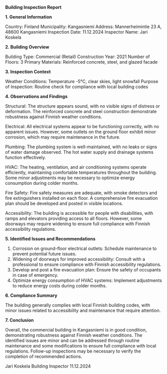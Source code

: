  **Building Inspection Report**

**1. General Information**

Country: Finland
Municipality: Kangasniemi
Address: Mannerheimintie 23 A, 48600 Kangasniemi
Inspection Date: 11.12.2024
Inspector Name: Jari Koskela

**2. Building Overview**

Building Type: Commercial (Retail)
Construction Year: 2021
Number of Floors: 3
Primary Materials: Reinforced concrete, steel, and glazed facade

**3. Inspection Context**

Weather Conditions: Temperature -5°C, clear skies, light snowfall
Purpose of Inspection: Routine check for compliance with local building codes

**4. Observations and Findings**

Structural: The structure appears sound, with no visible signs of distress or deformation. The reinforced concrete and steel construction demonstrate robustness against Finnish weather conditions.

Electrical: All electrical systems appear to be functioning correctly, with no apparent issues. However, some outlets on the ground floor exhibit minor corrosion, which may require maintenance in the future.

Plumbing: The plumbing system is well-maintained, with no leaks or signs of water damage observed. The hot water supply and drainage systems function effectively.

HVAC: The heating, ventilation, and air conditioning systems operate efficiently, maintaining comfortable temperatures throughout the building. Some minor adjustments may be necessary to optimize energy consumption during colder months.

Fire Safety: Fire safety measures are adequate, with smoke detectors and fire extinguishers installed on each floor. A comprehensive fire evacuation plan should be developed and posted in visible locations.

Accessibility: The building is accessible for people with disabilities, with ramps and elevators providing access to all floors. However, some doorways may require widening to ensure full compliance with Finnish accessibility regulations.

**5. Identified Issues and Recommendations**

1. Corrosion on ground-floor electrical outlets: Schedule maintenance to prevent potential future issues.
2. Widening of doorways for improved accessibility: Consult with a professional to ensure compliance with Finnish accessibility regulations.
3. Develop and post a fire evacuation plan: Ensure the safety of occupants in case of emergency.
4. Optimize energy consumption of HVAC systems: Implement adjustments to reduce energy costs during colder months.

**6. Compliance Summary**

The building generally complies with local Finnish building codes, with minor issues related to accessibility and maintenance that require attention.

**7. Conclusion**

Overall, the commercial building in Kangasniemi is in good condition, demonstrating robustness against Finnish weather conditions. The identified issues are minor and can be addressed through routine maintenance and some modifications to ensure full compliance with local regulations. Follow-up inspections may be necessary to verify the completion of recommended actions.

Jari Koskela
Building Inspector
11.12.2024